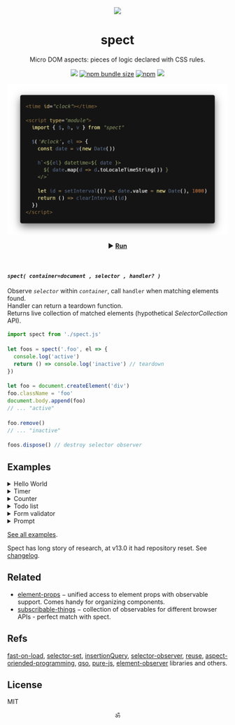 <div align="center"><img src="https://avatars3.githubusercontent.com/u/53097200?s=200&v=4" width=108 /></div>
<p align="center"><h1 align="center">spect</h1></p>
<p align="center">
  <!--Reactive aspect-oriented web-framework.<br/>-->
  Micro DOM aspects: pieces of logic declared with CSS rules.<br/>
</p>
<p align="center">
  <a href="https://travis-ci.org/spectjs/spect"><img src="https://travis-ci.org/spectjs/spect.svg?branch=master"/></a>
  <a href="https://bundlephobia.com/result?p=spect"><img alt="npm bundle size" src="https://img.shields.io/bundlephobia/minzip/spect?label=size"></a>
  <a href="https://npmjs.org/package/spect"><img alt="npm" src="https://img.shields.io/npm/v/spect"></a>
  <img src="https://img.shields.io/badge/stability-unstable-yellow"/>
</p>

<p align="center"><img src="/preview.png" width="625"/></p>
<p align="center">▶ <a href="https://codepen.io/dyv/pen/oNXXZEb" target="_blank"><strong>Run</strong></a></p>
<br/>

<!--
<time id="clock"></time>

<script type="module">
  import { $, h, v } from "https://unpkg.com/spect"

  $('#clock', el => {
    const date = v(new Date())

    h`<${el} datetime=${ date }>
      ${ date.map(d => d.toLocaleTimeString()) }
    </>`

    let id = setInterval(() => date.value = new Date(), 1000)
    return () => clearInterval(id)
  })
</script>
-->

#### _`spect( container=document , selector , handler? )`_

Observe _`selector`_ within _`container`_, call `handler` when matching elements found.<br/>
Handler can return a teardown function.<br/>
Returns live collection of matched elements (hypothetical _SelectorCollection_ API).

```js
import spect from './spect.js'

let foos = spect('.foo', el => {
  console.log('active')
  return () => console.log('inactive') // teardown
})

let foo = document.createElement('div')
foo.className = 'foo'
document.body.append(foo)
// ... "active"

foo.remove()
// ... "inactive"

foos.dispose() // destroy selector observer
```

<!--
### spect/h

_`` el = h`...content` ``_

HTML builder with [HTM](https://ghub.io/htm) syntax and reactive fields support: _Promise_, _Async Iterable_, any [Observable](https://github.com/tc39/proposal-observable), [RXjs](https://rxjs-dev.firebaseapp.com/guide/overview), any [observ\*](https://github.com/Raynos/observ) etc.

```jsx
import {h, v} from 'spect'

const text = v('foo') // reactive value (== vue3 ref)
const a = h`<a>${ text }</a>` // <a>foo</a>
text.value = 'bar' // <a>bar</a>

const frag = h`<x ...${{x: 1}}>1</x><y>2</y>`  // htm syntax
h`<${a}>${ frag }</a>` // <a><x x="1">1</x><y>2</y></a>

a[Symbol.dispose]() // destroy observers

/* jsx h */
const a2 = <a>{ rxSubject } or { asyncIterable } or { promise }</a>

h(a, a2) // render/update
```
-->


## Examples

<details><summary>Hello World</summary>

```html
<div class="user">Loading...</div>

<script type="module">
  import spect from './spect.js'
  import v from './vref.js'
  import h from './hypfrag.js'

  spect('.user', async el => {
    // create user state
    const user = v({ name: 'guest' })

    // render element content, map user state
    h`<${el}>Hello, ${ user.map(u => u.name) }!</>`

    // load data & set user
    user.value = (await fetch('/user')).json()
  })
</script>
```
</details>

<details><summary>Timer</summary>

```html
<time id="timer"></time>

<script type="module">
  import v from './vref.js'
  import spect from './spect.js'
  import h from './hyperf.js'

  spect('#timer', timer => {
    const count = v(0), id = setInterval(() => count.value++, 1000)
    h`<${timer}>${ count }</>`
    return () => clearInterval(id)
  })
</script>
```
</details>
    
<details><summary>Counter</summary>
  
```html
<output id="count">{{ count }}</output>
<button id="inc">+</button><button id="dec">-</button>

<script type="module">
  import spect from './spect.js'
  import v from './vref.js'
  import templize from './templize.js'

  const count = v(0)
  $('#count', el => templize(el))
  $('#inc', el => el.onclick = e => count.value++)
  $('#dec', el => el.onclick = e => count.value--)
</script>
```
</details>

<details><summary>Todo list</summary>

```html
<form class="todo-form">
  <label for="add-todo">
    <span>Add Todo</span>
    <input name="text" required>
  </label>
  <button type="submit">Add</button>
  <ul class="todo-list"><ul>
</form>

<script type="module">
  import { $, h, v } from './spect.js'

  const todos = v([])
  $('.todo-list', el => h`<${el}>${
    todos.map(items =>
      items.map(item => h`<li>${ item.text }</li>`)
    )
  }</>`)
  $('.todo-form', form => form.addEventListener('submit', e => {
    e.preventDefault()
    if (!form.checkValidity()) return

    todos.value = [...todos.value, { text: form.text.value }]

    form.reset()
  }))
</script>
```
</details>

<details><summary>Form validator</summary>

<!-- TODO: more meaningful validator -->
```html
<form></form>

<script type="module">
  import { $, h, v } from './spect.js'

  const isValidEmail = s => /.+@.+\..+/i.test(s)

  $('form', form => {
    const valid = v(false)
    h`<${form}>
      <label for="email">Please enter an email address:</label>
      <input#email onchange=${ e => valid.value = isValidEmail(e.target.value) }/>
      The address is ${ v(valid, b => b ? "valid" : "invalid") }
    </>`
  })
</script>
```
</details>

<details><summary>Prompt</summary>

```html
<script>
import h from './hyperf.js'
import v from './vref.js'

const showPrompt = v(false), proceed = v(false)

document.body.appendChild(h`<dialog open=${showPrompt}>
  Proceed?
  <menu>
    <button onclick=${e => (showPrompt.value = false, proceed.value = false)}>Cancel</button>
    <button onclick=${e => (showPrompt.value = false, proceed.value = true)}>Confirm</button>
  </menu>
</>`)
</script>
```
</details>

[See all examples](examples).

Spect has long story of research, at v13.0 it had repository reset. See [changelog](./changelog.md).

## Related

* [element-props](https://github.com/spectjs/element-props) − unified access to element props with observable support. Comes handy for organizing components.
* [subscribable-things](https://github.com/chrisguttandin/subscribable-things) − collection of observables for different browser APIs - perfect match with spect.
<!-- * [strui](https://github.com/spectjs/strui) − collection of UI streams, such as router, storage etc. Comes handy for building complex reactive web-apps (spect, rxjs etc). -->


## Refs

[fast-on-load](https://ghub.io/fast-on-load), [selector-set](https://github.com/josh/selector-set), [insertionQuery](https://github.com/naugtur/insertionQuery), [selector-observer](https://github.com/josh/selector-observer), [reuse](https://ghub.io/reuse), [aspect-oriended-programming](https://en.wikipedia.org/wiki/Aspect-oriented_programming), [qso](https://www.npmjs.com/package/qso), [pure-js](https://pure-js.com/), [element-observer](https://github.com/WebReflection/element-observer) libraries and others.

## License

MIT

<p align="center">ॐ</p>
